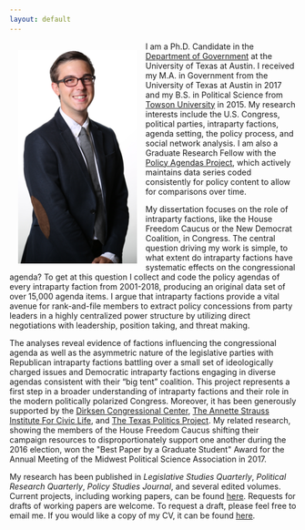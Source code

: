 ```yaml
---
layout: default
---
```

<img style="width=209px;height=375px;float:left;padding:15px;"
src="/images/photo.png" alt="" width="209" height="375">

I am a Ph.D. Candidate in the [Department of Government](http://www.utexas.edu/cola/government/) at the University of Texas at Austin. I received my M.A. in Government from the University of Texas at Austin in 2017 and my B.S. in Political Science from [Towson University](http://www.towson.edu) in 2015. My research interests include the U.S. Congress, political parties, intraparty factions, agenda setting, the policy process, and social network analysis. I am also a Graduate Research Fellow with the [Policy Agendas Project](http://www.comparativeagendas.net), which actively maintains data series coded consistently for policy content to allow for comparisons over time.

My dissertation focuses on the role of intraparty factions, like the House Freedom Caucus or the New Democrat Coalition, in Congress. The central question driving my work is simple, to what extent do intraparty factions have systematic effects on the congressional agenda? To get at this question I collect and code the policy agendas of every intraparty faction from 2001-2018, producing an original data set of over 15,000 agenda items. I argue that intraparty factions provide a vital avenue for rank-and-file members to extract policy concessions from party leaders in a highly centralized power structure by utilizing direct negotiations with leadership, position taking, and threat making.

The analyses reveal evidence of factions influencing the congressional agenda as well as the asymmetric nature of the legislative parties with Republican intraparty factions battling over a small set of ideologically charged issues and Democratic intraparty factions engaging in diverse agendas consistent with their “big tent” coalition. This project represents a first step in a broader understanding of intraparty factions and their role in the modern politically polarized Congress. Moreover, it has been generously supported by the [Dirksen Congressional Center](http://www.dirksencenter.org/print_programs_crgs.htm), [The Annette Strauss Institute For Civic Life](https://moody.utexas.edu/centers/strauss/patricia-witherspoon-research-award), and [The Texas Politics Project](https://texaspolitics.utexas.edu/). My related research, showing the members of the House Freedom Caucus shifting their campaign resources to disproportionately support one another during the 2016 election, won the "Best Paper by a Graduate Student" Award for the Annual Meeting of the Midwest Political Science Association in 2017.

My research has been published in *Legislative Studies Quarterly*, *Political Research Quarterly*, *Policy Studies Journal*, and several edited volumes. Current projects, including working papers, can be found [here](/research/). Requests for drafts of working papers are welcome. To request a draft, please feel free to email me. If you would like a copy of my CV, it can be found [here](/McGee_CV.pdf).
